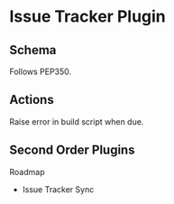 # Issue Tracker Plugin



## Schema

Follows PEP350.

## Actions

Raise error in build script when due.

## Second Order Plugins

Roadmap
- Issue Tracker Sync